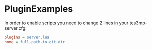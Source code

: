 # PluginExamples

In order to enable scripts you need to change 2 lines in your tes3mp-server.cfg:
```INI
plugins = server.lua
home = full-path-to-git-dir
```
